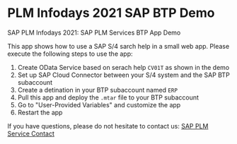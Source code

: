 # PLM Infodays 2021 SAP BTP Demo
SAP PLM Infodays 2021: SAP PLM Services BTP App Demo

This app shows how to use a SAP S/4 sarch help in a small web app. Please execute the following steps to use the app:

1. Create OData Service based on serach help `CV01T` as shown in the demo
2. Set up SAP Cloud Connector between your S/4 system and the SAP BTP subaccount
3. Create a detination in your BTP subaccount named `ERP`
4. Pull this app and deploy the `.mtar` file to your BTP subaccount
5. Go to "User-Provided Variables" and customize the app
6. Restart the app

If you have questions, please do not hesitate to contact us: [SAP PLM Service Contact](https://www.sap.com/germany/registration/contact.html?countryOfOrigin=de_de&navTitle=Kontaktformular&pageTitle=Consulting%20Services%20for%20R%26D%20%26%20Engineering&refererContentPath=%2Fcontent%2Fsapdx%2Flanguages%2Fen_us%2Fservices%2Fimplementation%2Fplm-r-d-consulting&refererPagePath=https%3A%2F%2Fwww.sap.com%2Fgermany%2Fservices%2Fimplementation%2Fplm-r-d-consulting.html&services=SERT00002&topicarea=Services)
